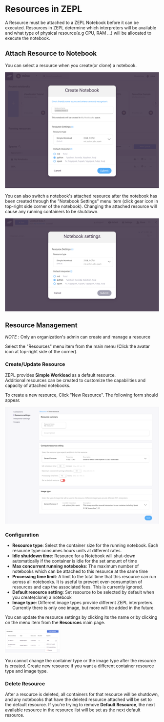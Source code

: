 <h1>Resources in ZEPL</h1>

A Resource must be attached to a ZEPL Notebook before it can be executed.
Resources in ZEPL determine which interpreters will be available and what type of physical resource(e.g CPU, RAM ...) will be allocated to execute the notebook.

## Attach Resource to Notebook

You can select a resource when you create(or clone) a notebook. 

<img src="../../img/create_new_notebook.png" class="image-box big-img" />

You can also switch a notebook's attached resource after the notebook has been created through the "Notebook Settings" menu item (click gear icon in top-right side corner of the notebook).
Changing the attached resource will cause any running containers to be shutdown.

<img src="../../img/notebook_settings.png" class="image-box big-img" />

<br>

## Resource Management
<span class="note-font"> *NOTE* : Only an organization's admin can create and manage a resource  

Select the "Resources" menu item from the main menu (Click the avatar icon at top-right side of the corner).

### Create/Update Resource
ZEPL provides **Simple Workload** as a default resource. <br/>
Additional resources can be created to customize the capabilities and capacity of attached notebooks.

To create a new resource, Click "New Resource". The following form should appear.

<img src="../../img/new_resource.png" width="650px" class="image-box big-img" />

<br>

### Configuration

  - **Resource type**: Select the container size for the running notebook. Each resource type consumes hours units at different rates.
  - **Idle shutdown time**: Resource for a Notebook will shut-down automatically if the container is idle for the set amount of time
  - **Max concurrent running notebooks**: The maximum number of notebooks which can be attached to this resource at the same time
  - **Processing time limit**: A limit to the total time that this resource can run across all notebooks. It is useful to prevent over-consumption of resources and cap the associated fees. This is currently ignored.
  - **Default resource setting**: Set resource to be selected by default when you create(clone) a notebook 
  - **Image type**: Different image types provide different ZEPL interpreters. Currently there is only one image, but more will be added in the future.

You can update the resource settings by clicking its the name or by clicking on the menu item from the **Resources** main page.

<img src="../../img/resource_menu.png" width="180px" class="image-box small-img" />

You cannot change the container type or the image type after the resource is created.
Create new resource if you want a different container resource type and image type.
<br>
### Delete Resource

After a resource is deleted, all containers for that resource will be shutdown, and any notebooks that have the deleted resource attached will be set to the default resource.
If you're trying to remove **Default Resource**, the next available resource in the resource list will be set as the next default resource.

